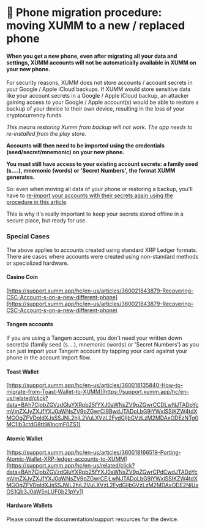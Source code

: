 # 📱 Phone migration procedure: moving XUMM to a new / replaced phone

#### When you get a new phone, even after migrating all your data and settings, XUMM accounts will not be automatically available in XUMM on your new phone.

For security reasons, XUMM does not store accounts / account secrets in your Google / Apple iCloud backups. If XUMM would store sensitive data like your account secrets in a Google / Apple iCloud backup, an attacker gaining access to your Google / Apple account(s) would be able to restore a backup of your device to their own device, resulting in the loss of your cryptocurrency funds.

_This means restoring Xumm from backup will not work. The app needs to re-installed from the play store._

**Accounts will then need to be imported using the credentials (seed/secret/mnemonic) on your new phone.**

**You must still have access to your existing account secrets: a family seed (s....), mnemonic (words) or 'Secret Numbers', the format XUMM generates.**

So: even when moving all data of your phone or restoring a backup, you'll have to [re-import your accounts with their secrets again using the procedure in this article](https://support.xumm.app/hc/en-us/articles/360019307399).

This is why it's really important to keep your secrets stored offline in a secure place, but ready for use.&#x20;

### &#x20;

### Special Cases

The above applies to accounts created using standard XRP Ledger formats. There are cases where accounts were created using non-standard methods or specialized hardware.

&#x20;

#### Casino Coin

[https://support.xumm.app/hc/en-us/articles/360021843879-Recovering-CSC-Account-s-on-a-new-different-phone](https://support.xumm.app/hc/en-us/articles/360021843879-Recovering-CSC-Account-s-on-a-new-different-phone)

&#x20;

#### Tangem accounts

If you are using a Tangem account, you don't need your written down secret(s) (family seed (s....), mnemonic (words) or 'Secret Numbers') as you can just import your Tangem account by tapping your card against your phone in the account Import flow.

&#x20;

#### Toast Wallet

[https://support.xumm.app/hc/en-us/articles/360018135840-How-to-migrate-from-Toast-Wallet-to-XUMM](https://support.xumm.app/hc/en-us/related/click?data=BAh7CjobZGVzdGluYXRpb25fYXJ0aWNsZV9pZGwrCCDLwNJTADoYcmVmZXJyZXJfYXJ0aWNsZV9pZGwrCI9BwdJTADoLbG9jYWxlSSIKZW4tdXMGOgZFVDoIdXJsSSJNL2hjL2VuLXVzL2FydGljbGVzLzM2MDAxODEzNTg0MC1Ib3ctdG8tbWlncmF0ZS1)

&#x20;

#### Atomic Wallet

[https://support.xumm.app/hc/en-us/articles/360018166519-Porting-Atomic-Wallet-XRP-ledger-accounts-to-XUMM](https://support.xumm.app/hc/en-us/related/click?data=BAh7CjobZGVzdGluYXRpb25fYXJ0aWNsZV9pZGwrCPdCwdJTADoYcmVmZXJyZXJfYXJ0aWNsZV9pZGwrCEjLwNJTADoLbG9jYWxlSSIKZW4tdXMGOgZFVDoIdXJsSSJWL2hjL2VuLXVzL2FydGljbGVzLzM2MDAxODE2NjUxOS1Qb3J0aW5nLUF0b21pYy1)

&#x20;

#### Hardware Wallets

Please consult the documentation/support resources for the device.
